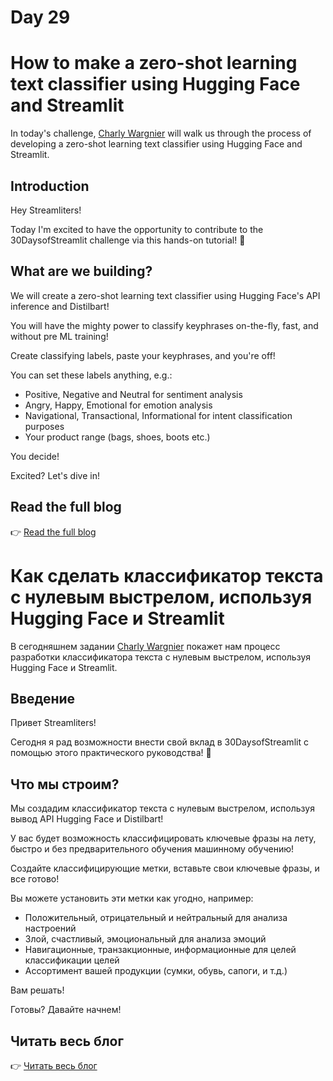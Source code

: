 # Day 29

# **How to make a zero-shot learning text classifier using Hugging Face and Streamlit**

In today's challenge, [Charly Wargnier](https://twitter.com/DataChaz) will walk us through the process of developing a zero-shot learning text classifier using Hugging Face and Streamlit.

## **Introduction**

Hey Streamliters!

Today I'm excited to have the opportunity to contribute to the 30DaysofStreamlit challenge via this hands-on tutorial! 🎈

## **What are we building?**

We will create a zero-shot learning text classifier using Hugging Face's API inference and Distilbart!

You will have the mighty power to classify keyphrases on-the-fly, fast, and without pre ML training!

Create classifying labels, paste your keyphrases, and you're off!

You can set these labels anything, e.g.:

- Positive, Negative and Neutral for sentiment analysis
- Angry, Happy, Emotional for emotion analysis
- Navigational, Transactional, Informational for intent classification purposes
- Your product range (bags, shoes, boots etc.)

You decide!

Excited? Let's dive in!

## **Read the full blog**

👉 [Read the full blog](https://www.charlywargnier.com/post/how-to-create-a-zero-shot-learning-text-classifier-using-hugging-face-and-streamlit)

# **Как сделать классификатор текста с нулевым выстрелом, используя Hugging Face и Streamlit**

В сегодняшнем задании [Charly Wargnier](https://twitter.com/DataChaz) покажет нам процесс разработки классификатора текста с нулевым выстрелом, используя Hugging Face и Streamlit.

## **Введение**

Привет Streamliters!

Сегодня я рад возможности внести свой вклад в 30DaysofStreamlit с помощью этого практического руководства! 🎈

## **Что мы строим?**

Мы создадим классификатор текста с нулевым выстрелом, используя вывод API Hugging Face и Distilbart!

У вас будет возможность классифицировать ключевые фразы на лету, быстро и без предварительного обучения машинному обучению!

Создайте классифицирующие метки, вставьте свои ключевые фразы, и все готово!

Вы можете установить эти метки как угодно, например:

- Положительный, отрицательный и нейтральный для анализа настроений
- Злой, счастливый, эмоциональный для анализа эмоций
- Навигационные, транзакционные, информационные для целей классификации целей
- Ассортимент вашей продукции (сумки, обувь, сапоги, и т.д.)

Вам решать!

Готовы? Давайте начнем!

## **Читать весь блог**

👉 [Читать весь блог](https://www.charlywargnier.com/post/how-to-create-a-zero-shot-learning-text-classifier-using-hugging-face-and-streamlit)
